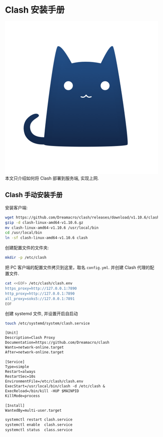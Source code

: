 <a name="x0xAr"></a>
# Clash 安装手册
![clash.png](./assets/1660197432792-b2f7ab72-e7cd-4711-8dca-e5275af1e58b.png)<br />本文只介绍如何将 Clash 部署到服务端, 实现上网.
<a name="SINyW"></a>
## Clash 手动安装手册
安装客户端:
```bash
wget https://github.com/Dreamacro/clash/releases/download/v1.10.6/clash-linux-amd64-v1.10.6.gz
gzip -d clash-linux-amd64-v1.10.6.gz
mv clash-linux-amd64-v1.10.6 /usr/local/bin
cd /usr/local/bin
ln -sf clash-linux-amd64-v1.10.6 clash
```
创建配置文件的文件夹:
```bash
mkdir -p /etc/clash
```
把 PC 客户端的配置文件拷贝到这里，取名 `config.yml`. 并创建 Clash 代理的配置文件.
```bash
cat <<EOF> /etc/clash/clash.env
https_proxy=http://127.0.0.1:7890
http_proxy=http://127.0.0.1:7890
all_proxy=soks5://127.0.0.1:7891
EOF
```
创建 systemd 文件, 并设置开启自启动
```bash
touch /etc/systemd/system/clash.service
```
```properties
[Unit]
Description=Clash Proxy
Documentation=https://github.com/Dreamacro/clash
Wants=network-online.target
After=network-online.target

[Service]
Type=simple
Restart=always
RestartSec=10s
EnvironmentFile=/etc/clash/clash.env
ExecStart=/usr/local/bin/clash -d /etc/clash &
ExecReload=/bin/kill -HUP $MAINPID
KillMode=process

[Install]
WantedBy=multi-user.target
```
```bash
systemctl restart clash.service
systemctl enable  clash.service
systemctl status  class.service
```

